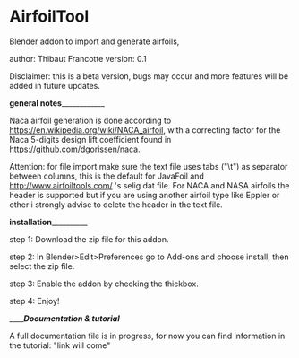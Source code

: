 # AirfoilTool
Blender addon to import and generate airfoils,

author: Thibaut Francotte
version: 0.1

Disclaimer: this is a beta version, bugs may occur and more features will be added in future updates.

______________________general notes__________________________________

Naca airfoil generation is done according to https://en.wikipedia.org/wiki/NACA_airfoil,
with a correcting factor for the Naca 5-digits design lift coefficient found in https://github.com/dgorissen/naca.

Attention: for file import make sure the text file uses tabs ("\t") as separator between columns, this is the default for 
JavaFoil and http://www.airfoiltools.com/ 's selig dat file. For NACA and NASA airfoils the header is supported but
if you are using another airfoil type like Eppler or other i strongly advise to delete the header in the text file. 


________________________installation__________________________________

step 1: Download the zip file for this addon.

step 2: In Blender>Edit>Preferences go to Add-ons and choose install, then select the zip file.

step 3: Enable the addon by checking the thickbox.

step 4: Enjoy!

_________________________Documentation & tutorial_____________________

A full documentation file is in progress, for now you can find information in the tutorial:
"link will come"
